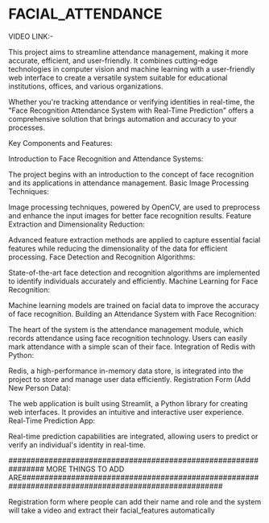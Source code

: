 # FACIAL_ATTENDANCE

VIDEO LINK:-

This project aims to streamline attendance management, making it more accurate, efficient, and user-friendly. It combines cutting-edge technologies in computer vision and machine learning with a user-friendly web interface to create a versatile system suitable for educational institutions, offices, and various organizations.

Whether you're tracking attendance or verifying identities in real-time, the "Face Recognition Attendance System with Real-Time Prediction" offers a comprehensive solution that brings automation and accuracy to your processes.


Key Components and Features:

Introduction to Face Recognition and Attendance Systems:

The project begins with an introduction to the concept of face recognition and its applications in attendance management.
Basic Image Processing Techniques:

Image processing techniques, powered by OpenCV, are used to preprocess and enhance the input images for better face recognition results.
Feature Extraction and Dimensionality Reduction:

Advanced feature extraction methods are applied to capture essential facial features while reducing the dimensionality of the data for efficient processing.
Face Detection and Recognition Algorithms:

State-of-the-art face detection and recognition algorithms are implemented to identify individuals accurately and efficiently.
Machine Learning for Face Recognition:

Machine learning models are trained on facial data to improve the accuracy of face recognition.
Building an Attendance System with Face Recognition:

The heart of the system is the attendance management module, which records attendance using face recognition technology. Users can easily mark attendance with a simple scan of their face.
Integration of Redis with Python:

Redis, a high-performance in-memory data store, is integrated into the project to store and manage user data efficiently.
Registration Form (Add New Person Data):

The web application is built using Streamlit, a Python library for creating web interfaces. It provides an intuitive and interactive user experience.
Real-Time Prediction App:

Real-time prediction capabilities are integrated, allowing users to predict or verify an individual's identity in real-time.




################################################################ MORE THINGS TO ADD ARE#####################################################################################################

Registration form where people can add their name and role and the system will take a video and extract their facial_features automatically






